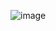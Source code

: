 ![image](https://github.com/EgoriiZaharov/PhisicsRuletka/assets/168332274/7cc6aae2-7fc6-451b-a701-05f82324d994)
